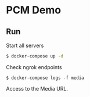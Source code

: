 # PCM Demo

## Run

Start all servers

```sh
$ docker-compose up -d
```

Check ngrok endpoints

```
$ docker-compose logs -f media
```

Access to the Media URL.